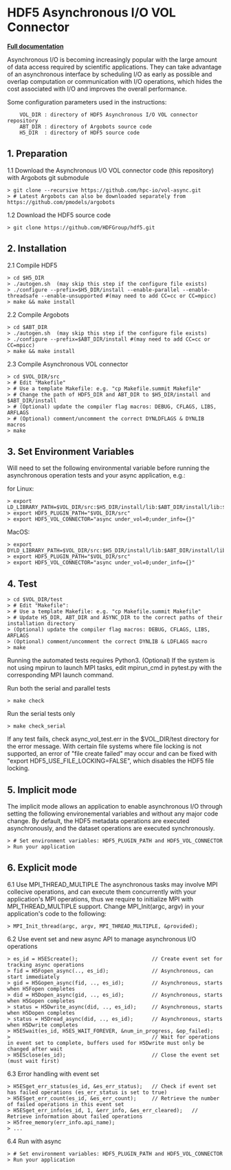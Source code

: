 # HDF5 Asynchronous I/O VOL Connector

[**Full documentation**](https://hdf5-vol-async.readthedocs.io)

Asynchronous I/O is becoming increasingly popular with the large amount of data access required by scientific applications. They can take advantage of an asynchronous interface by scheduling I/O as early as possible and overlap computation or communication with I/O operations, which hides the cost associated with I/O and improves the overall performance.

Some configuration parameters used in the instructions:

        VOL_DIR : directory of HDF5 Asynchronous I/O VOL connector repository
        ABT_DIR : directory of Argobots source code
        H5_DIR  : directory of HDF5 source code

## 1. Preparation

1.1 Download the Asynchronous I/O VOL connector code (this repository) with Argobots git submodule 

    > git clone --recursive https://github.com/hpc-io/vol-async.git
    > # Latest Argobots can also be downloaded separately from https://github.com/pmodels/argobots

1.2 Download the HDF5 source code

    > git clone https://github.com/HDFGroup/hdf5.git

## 2. Installation

2.1 Compile HDF5

    > cd $H5_DIR
    > ./autogen.sh  (may skip this step if the configure file exists)
    > ./configure --prefix=$H5_DIR/install --enable-parallel --enable-threadsafe --enable-unsupported #(may need to add CC=cc or CC=mpicc)
    > make && make install

2.2 Compile Argobots

    > cd $ABT_DIR
    > ./autogen.sh  (may skip this step if the configure file exists)
    > ./configure --prefix=$ABT_DIR/install #(may need to add CC=cc or CC=mpicc)
    > make && make install

2.3 Compile Asynchronous VOL connector

    > cd $VOL_DIR/src
    > # Edit "Makefile"
    > # Use a template Makefile: e.g. "cp Makefile.summit Makefile"
    > # Change the path of HDF5_DIR and ABT_DIR to $H5_DIR/install and $ABT_DIR/install
    > # (Optional) update the compiler flag macros: DEBUG, CFLAGS, LIBS, ARFLAGS
    > # (Optional) comment/uncomment the correct DYNLDFLAGS & DYNLIB macros
    > make

## 3. Set Environment Variables

Will need to set the following environmental variable before running the asynchronous operation tests and your async application, e.g.:

for Linux:

    > export LD_LIBRARY_PATH=$VOL_DIR/src:$H5_DIR/install/lib:$ABT_DIR/install/lib:$LD_LIBRARY_PATH
    > export HDF5_PLUGIN_PATH="$VOL_DIR/src"
    > export HDF5_VOL_CONNECTOR="async under_vol=0;under_info={}" 

MacOS:

    > export DYLD_LIBRARY_PATH=$VOL_DIR/src:$H5_DIR/install/lib:$ABT_DIR/install/lib:$DYLD_LIBRARY_PATH
    > export HDF5_PLUGIN_PATH="$VOL_DIR/src"
    > export HDF5_VOL_CONNECTOR="async under_vol=0;under_info={}" 

## 4. Test

    > cd $VOL_DIR/test
    > # Edit "Makefile":
    > # Use a template Makefile: e.g. "cp Makefile.summit Makefile"
    > # Update H5_DIR, ABT_DIR and ASYNC_DIR to the correct paths of their installation directory
    > (Optional) update the compiler flag macros: DEBUG, CFLAGS, LIBS, ARFLAGS
    > (Optional) comment/uncomment the correct DYNLIB & LDFLAGS macro
    > make
    
Running the automated tests requires Python3.
(Optional) If the system is not using mpirun to launch MPI tasks, edit mpirun_cmd in pytest.py with the corresponding MPI launch command.
    
Run both the serial and parallel tests

    > make check

Run the serial tests only

    > make check_serial

If any test fails, check async_vol_test.err in the $VOL_DIR/test directory for the error message. 
With certain file systems where file locking is not supported, an error of "file create failed" may occur and can be fixed with "export HDF5_USE_FILE_LOCKING=FALSE", which disables the HDF5 file locking.

## 5. Implicit mode

The implicit mode allows an application to enable asynchronous I/O through setting the following environemental variables and without any major code change. 
By default, the HDF5 metadata operations are executed asynchronously, and the dataset operations are executed synchronously.

    > # Set environment variables: HDF5_PLUGIN_PATH and HDF5_VOL_CONNECTOR
    > Run your application

## 6. Explicit mode

6.1 Use MPI_THREAD_MULTIPLE
The asynchronous tasks may involve MPI collecive operations, and can execute them concurrently with your application's MPI operations, 
thus we require to initialize MPI with MPI_THREAD_MULTIPLE support. Change MPI_Init(argc, argv) in your application's code to the following:

    > MPI_Init_thread(argc, argv, MPI_THREAD_MULTIPLE, &provided);
        
6.2 Use event set and new async API to manage asynchronous I/O operations

    > es_id = H5EScreate();                        // Create event set for tracking async operations
    > fid = H5Fopen_async(.., es_id);              // Asynchronous, can start immediately
    > gid = H5Gopen_async(fid, .., es_id);         // Asynchronous, starts when H5Fopen completes
    > did = H5Dopen_async(gid, .., es_id);         // Asynchronous, starts when H5Gopen completes
    > status = H5Dwrite_async(did, .., es_id);     // Asynchronous, starts when H5Dopen completes
    > status = H5Dread_async(did, .., es_id);      // Asynchronous, starts when H5Dwrite completes
    > H5ESwait(es_id, H5ES_WAIT_FOREVER, &num_in_progress, &op_failed); 
    >                                              // Wait for operations in event set to complete, buffers used for H5Dwrite must only be changed after wait
    > H5ESclose(es_id);                            // Close the event set (must wait first)

6.3 Error handling with event set

    > H5ESget_err_status(es_id, &es_err_status);   // Check if event set has failed operations (es_err_status is set to true)
    > H5ESget_err_count(es_id, &es_err_count);     // Retrieve the number of failed operations in this event set
    > H5ESget_err_info(es_id, 1, &err_info, &es_err_cleared);   // Retrieve information about failed operations 
    > H5free_memory(err_info.api_name);
    > ...

6.4 Run with async

    > # Set environment variables: HDF5_PLUGIN_PATH and HDF5_VOL_CONNECTOR
    > Run your application

